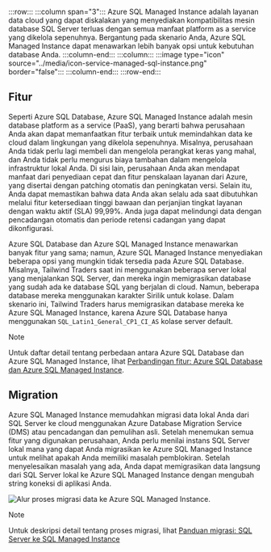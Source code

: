 :::row:::
  :::column span="3":::
Azure SQL Managed Instance adalah layanan data cloud yang dapat diskalakan yang menyediakan kompatibilitas mesin database SQL Server terluas dengan semua manfaat platform as a service yang dikelola sepenuhnya. Bergantung pada skenario Anda, Azure SQL Managed Instance dapat menawarkan lebih banyak opsi untuk kebutuhan database Anda.
  :::column-end:::
  :::column:::
    :::image type="icon" source="../media/icon-service-managed-sql-instance.png" border="false":::
  :::column-end:::
:::row-end:::

## <a name="features"></a>Fitur

Seperti Azure SQL Database, Azure SQL Managed Instance adalah mesin database platform as a service (PaaS), yang berarti bahwa perusahaan Anda akan dapat memanfaatkan fitur terbaik untuk memindahkan data ke cloud dalam lingkungan yang dikelola sepenuhnya. Misalnya, perusahaan Anda tidak perlu lagi membeli dan mengelola perangkat keras yang mahal, dan Anda tidak perlu mengurus biaya tambahan dalam mengelola infrastruktur lokal Anda. Di sisi lain, perusahaan Anda akan mendapat manfaat dari penyediaan cepat dan fitur penskalaan layanan dari Azure, yang disertai dengan patching otomatis dan peningkatan versi. Selain itu, Anda dapat memastikan bahwa data Anda akan selalu ada saat dibutuhkan melalui fitur ketersediaan tinggi bawaan dan perjanjian tingkat layanan dengan waktu aktif (SLA) 99,99%. Anda juga dapat melindungi data dengan pencadangan otomatis dan periode retensi cadangan yang dapat dikonfigurasi.

Azure SQL Database dan Azure SQL Managed Instance menawarkan banyak fitur yang sama; namun, Azure SQL Managed Instance menyediakan beberapa opsi yang mungkin tidak tersedia pada Azure SQL Database. Misalnya, Tailwind Traders saat ini menggunakan beberapa server lokal yang menjalankan SQL Server, dan mereka ingin memigrasikan database yang sudah ada ke database SQL yang berjalan di cloud. Namun, beberapa database mereka menggunakan karakter Sirilik untuk kolase. Dalam skenario ini, Tailwind Traders harus memigrasikan database mereka ke Azure SQL Managed Instance, karena Azure SQL Database hanya menggunakan `SQL_Latin1_General_CP1_CI_AS` kolase server default.

> [!NOTE]
>
> Untuk daftar detail tentang perbedaan antara Azure SQL Database dan Azure SQL Managed Instance, lihat [Perbandingan fitur: Azure SQL Database dan Azure SQL Managed Instance](https://docs.microsoft.com/azure/azure-sql/database/features-comparison/?azure-portal=true).


## <a name="migration"></a>Migration

Azure SQL Managed Instance memudahkan migrasi data lokal Anda dari SQL Server ke cloud menggunakan Azure Database Migration Service (DMS) atau pencadangan dan pemulihan asli. Setelah menemukan semua fitur yang digunakan perusahaan, Anda perlu menilai instans SQL Server lokal mana yang dapat Anda migrasikan ke Azure SQL Managed Instance untuk melihat apakah Anda memiliki masalah pemblokiran. Setelah menyelesaikan masalah yang ada, Anda dapat memigrasikan data langsung dari SQL Server lokal ke Azure SQL Managed Instance dengan mengubah string koneksi di aplikasi Anda.

![Alur proses migrasi data ke Azure SQL Managed Instance.](../media/migration-process-flow-small.png)

> [!NOTE]
>
> Untuk deskripsi detail tentang proses migrasi, lihat [Panduan migrasi: SQL Server ke SQL Managed Instance](https://docs.microsoft.com/azure/azure-sql/migration-guides/managed-instance/sql-server-to-managed-instance-guide)
